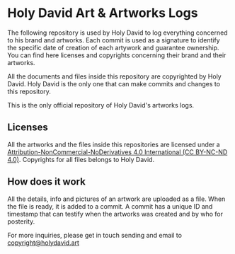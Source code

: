 # Holy David Art & Artworks Logs

The following repository is used by Holy David to log everything concerned to his brand and artworks. Each commit is used as a signature to identify the specific date of creation of each artywork and guarantee ownership. You can find here licenses and copyrights concerning their brand and their artworks. 

All the documents and files inside this repository are copyrighted by Holy David. Holy David is the only one that can make commits and changes to this repository.

This is the only official repository of Holy David's artworks logs.

## Licenses

All the artworks and the files inside this repositories are licensed under a [Attribution-NonCommercial-NoDerivatives 4.0 International (CC BY-NC-ND 4.0)](./licenses/cc-by-nd-nd-4.0.md). Copyrights for all files belongs to Holy David.

## How does it work

All the details, info and pictures of an artwork are uploaded as a file. When the file is ready, it is added to a commit. A commit has a unique ID and timestamp that can testify when the artworks was created and by who for posterity.

For more inquiries, please get in touch sending and email to [copyright@holydavid.art](mailto:copyright@holydavid.art)
